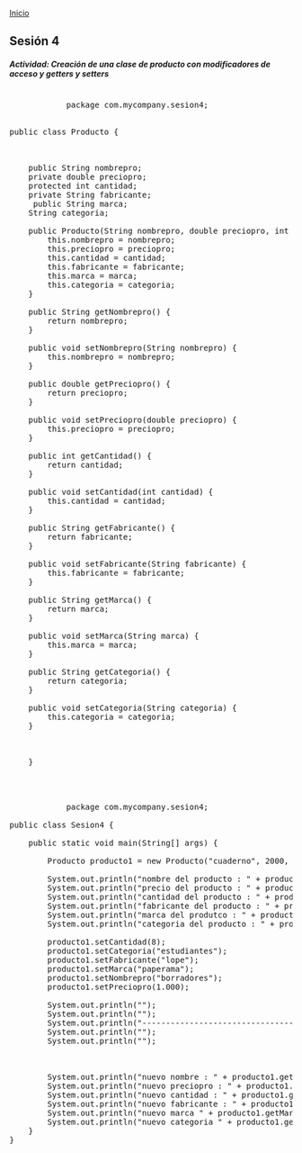 <!-- No borrar o modificar -->

[Inicio](./index.md)

## Sesión 4

<!-- Su documentación aquí -->

##### Actividad: Creación de una clase de producto con modificadores de acceso y getters y setters

<pre> 
            package com.mycompany.sesion4;


public class Producto {

    
    
    public String nombrepro;
    private double preciopro;
    protected int cantidad;
    private String fabricante;
     public String marca;
    String categoria;

    public Producto(String nombrepro, double preciopro, int cantidad, String fabricante, String marca, String categoria) {
        this.nombrepro = nombrepro;
        this.preciopro = preciopro;
        this.cantidad = cantidad;
        this.fabricante = fabricante;
        this.marca = marca;
        this.categoria = categoria;
    }

    public String getNombrepro() {
        return nombrepro;
    }

    public void setNombrepro(String nombrepro) {
        this.nombrepro = nombrepro;
    }

    public double getPreciopro() {
        return preciopro;
    }

    public void setPreciopro(double preciopro) {
        this.preciopro = preciopro;
    }

    public int getCantidad() {
        return cantidad;
    }

    public void setCantidad(int cantidad) {
        this.cantidad = cantidad;
    }

    public String getFabricante() {
        return fabricante;
    }

    public void setFabricante(String fabricante) {
        this.fabricante = fabricante;
    }

    public String getMarca() {
        return marca;
    }

    public void setMarca(String marca) {
        this.marca = marca;
    }

    public String getCategoria() {
        return categoria;
    }

    public void setCategoria(String categoria) {
        this.categoria = categoria;
    }

    
       
    } 
      
        
          
            
            package com.mycompany.sesion4;

public class Sesion4 {

    public static void main(String[] args) {

        Producto producto1 = new Producto("cuaderno", 2000, 10, "norma", "elcid", "papeleria");

        System.out.println("nombre del producto : " + producto1.getNombrepro());
        System.out.println("precio del producto : " + producto1.getPreciopro());
        System.out.println("cantidad del producto : " + producto1.getCantidad());
        System.out.println("fabricante del producto : " + producto1.getFabricante());
        System.out.println("marca del produtco : " + producto1.getMarca());
        System.out.println("categoria del producto : " + producto1.getCategoria());

        producto1.setCantidad(8);
        producto1.setCategoria("estudiantes");
        producto1.setFabricante("lope");
        producto1.setMarca("paperama");
        producto1.setNombrepro("borradores");
        producto1.setPreciopro(1.000);

        System.out.println("");
        System.out.println("");
        System.out.println("--------------------------------------------------Actualizacion de inventarios-------------------------------------------------- : ");
        System.out.println("");
        System.out.println("");

        

        System.out.println("nuevo nombre : " + producto1.getNombrepro());
        System.out.println("nuevo preciopro : " + producto1.getPreciopro());
        System.out.println("nuevo cantidad : " + producto1.getCantidad());
        System.out.println("nuevo fabricante : " + producto1.getFabricante());
        System.out.println("nuevo marca " + producto1.getMarca());
        System.out.println("nuevo categoria " + producto1.getCategoria());
    }
}

